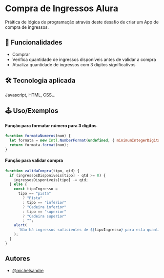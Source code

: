 # Compra de Ingressos Alura

Práitica de lógica de programação através deste desafio de criar um App de compra de ingressos.

## 🚀 Funcionalidades

- Comprar
- Verifica quantidade de ingressos disponíveis antes de validar a compra
- Atualiza quantidade de ingressos com 3 digitos significativos

## 🛠 Tecnologia aplicada

Javascript, HTML, CSS...

## 🕹 Uso/Exemplos

#### Função para formatar número para 3 digítos

```javascript
function formataNumeros(num) {
  let formata = new Intl.NumberFormat(undefined, { minimumIntegerDigits: 3 });
  return formata.format(num);
}
```

#### Função para validar compra

```javascript
function validaCompra(tipo, qtd) {
  if (ingressosDisponiveis[tipo] - qtd >= 0) {
    ingressosDisponiveis[tipo] -= qtd;
  } else {
    const tipoIngresso =
      tipo == "pista"
        ? "Pista"
        : tipo == "inferior"
        ? "Cadeira inferior"
        : tipo == "superior"
        ? "Cadeira superior"
        : "";
    alert(
      `Não há ingressos suficientes de ${tipoIngresso} para esta quantidade`
    );
  }
}
```

## Autores

- [@michelsandre](https://www.github.com/michelsandre)
